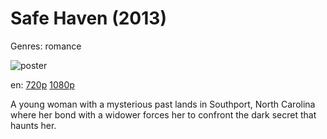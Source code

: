 # Safe Haven (2013)

Genres: romance

![poster](http://image.tmdb.org/t/p/w500/r4Ut5DsQJp7iTdjWp11756oJY3H.jpg)

en:
  [720p](magnet:?xt=urn:btih:8820B647AC1BD75C954A8CA99DC3DAD6283388DA&tr=udp://glotorrents.pw:6969/announce&tr=udp://tracker.opentrackr.org:1337/announce&tr=udp://torrent.gresille.org:80/announce&tr=udp://tracker.openbittorrent.com:80&tr=udp://tracker.coppersurfer.tk:6969&tr=udp://tracker.leechers-paradise.org:6969&tr=udp://p4p.arenabg.ch:1337&tr=udp://tracker.internetwarriors.net:1337)
  [1080p](magnet:?xt=urn:btih:87E0C631D4DB0710638377584E20D9F6976C275C&tr=udp://glotorrents.pw:6969/announce&tr=udp://tracker.opentrackr.org:1337/announce&tr=udp://torrent.gresille.org:80/announce&tr=udp://tracker.openbittorrent.com:80&tr=udp://tracker.coppersurfer.tk:6969&tr=udp://tracker.leechers-paradise.org:6969&tr=udp://p4p.arenabg.ch:1337&tr=udp://tracker.internetwarriors.net:1337)
  


A young woman with a mysterious past lands in Southport, North Carolina where her bond with a widower forces her to confront the dark secret that haunts her.